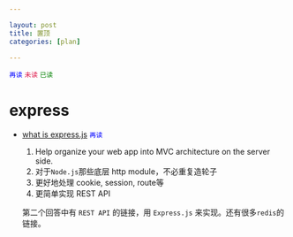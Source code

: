 ```yaml
---

layout: post
title: 置顶
categories: [plan]

---
```


<code style="color:blue">再读</code>
<code style="color:#d14">未读</code>
<code style="color:green">已读</code>

# express

* [what is express.js](http://stackoverflow.com/questions/12616153/what-is-express-js) <code style="color:blue">再读</code>

  1. Help organize your web app into MVC architecture on the server side.
  2. 对于`Node.js`那些底层 http module，不必重复造轮子
  3. 更好地处理 cookie, session, route等
  4. 更简单实现 REST API

  第二个回答中有 `REST API` 的链接，用 `Express.js` 来实现。还有很多`redis`的链接。
